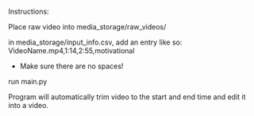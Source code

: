 Instructions:

Place raw video into media_storage/raw_videos/

in media_storage/input_info.csv, add an entry like so:
VideoName.mp4,1:14,2:55,motivational

- Make sure there are no spaces!

run main.py

Program will automatically trim video to the start and end time and edit it into a video.